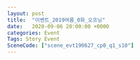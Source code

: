 ```yaml
---
layout: post
title:  "이벤트_2019여름_0화_오프닝"
date:   2020-09-06 20:00:00 +0000
categories: Event
Tags: Story Event
SceneCode: ["scene_evt190627_cp0_q1_s10"]
---
```

